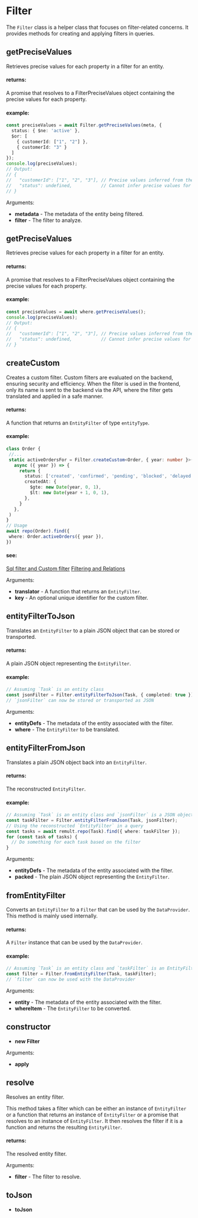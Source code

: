 # Filter
The `Filter` class is a helper class that focuses on filter-related concerns. It provides methods
for creating and applying filters in queries.
## getPreciseValues
Retrieves precise values for each property in a filter for an entity.
   
   
   #### returns:
   A promise that resolves to a FilterPreciseValues object containing the precise values for each property.
   
   
   #### example:
   ```ts
   const preciseValues = await Filter.getPreciseValues(meta, {
     status: { $ne: 'active' },
     $or: [
       { customerId: ["1", "2"] },
       { customerId: "3" }
     ]
   });
   console.log(preciseValues);
   // Output:
   // {
   //   "customerId": ["1", "2", "3"], // Precise values inferred from the filter
   //   "status": undefined,           // Cannot infer precise values for 'status'
   // }
   ```

Arguments:
* **metadata** - The metadata of the entity being filtered.
* **filter** - The filter to analyze.
## getPreciseValues
Retrieves precise values for each property in a filter for an entity.
   
   
   #### returns:
   A promise that resolves to a FilterPreciseValues object containing the precise values for each property.
   
   
   #### example:
   ```ts
   const preciseValues = await where.getPreciseValues();
   console.log(preciseValues);
   // Output:
   // {
   //   "customerId": ["1", "2", "3"], // Precise values inferred from the filter
   //   "status": undefined,           // Cannot infer precise values for 'status'
   // }
   ```
## createCustom
Creates a custom filter. Custom filters are evaluated on the backend, ensuring security and efficiency.
When the filter is used in the frontend, only its name is sent to the backend via the API,
where the filter gets translated and applied in a safe manner.
   
   
   #### returns:
   A function that returns an `EntityFilter` of type `entityType`.
   
   
   #### example:
   ```ts
   class Order {
    //...
    static activeOrdersFor = Filter.createCustom<Order, { year: number }>(
      async ({ year }) => {
        return {
          status: ['created', 'confirmed', 'pending', 'blocked', 'delayed'],
          createdAt: {
            $gte: new Date(year, 0, 1),
            $lt: new Date(year + 1, 0, 1),
          },
        }
      },
    )
   }
   // Usage
   await repo(Order).find({
    where: Order.activeOrders({ year }),
   })
   ```
   
   
   #### see:
   [Sql filter and Custom filter](/docs/custom-filter.html)
   [Filtering and Relations](/docs/filtering-and-relations.html)

Arguments:
* **translator** - A function that returns an `EntityFilter`.
* **key** - An optional unique identifier for the custom filter.
## entityFilterToJson
Translates an `EntityFilter` to a plain JSON object that can be stored or transported.
   
   
   #### returns:
   A plain JSON object representing the `EntityFilter`.
   
   
   #### example:
   ```ts
   // Assuming `Task` is an entity class
   const jsonFilter = Filter.entityFilterToJson(Task, { completed: true });
   // `jsonFilter` can now be stored or transported as JSON
   ```

Arguments:
* **entityDefs** - The metadata of the entity associated with the filter.
* **where** - The `EntityFilter` to be translated.
## entityFilterFromJson
Translates a plain JSON object back into an `EntityFilter`.
   
   
   #### returns:
   The reconstructed `EntityFilter`.
   
   
   #### example:
   ```ts
   // Assuming `Task` is an entity class and `jsonFilter` is a JSON object representing an EntityFilter
   const taskFilter = Filter.entityFilterFromJson(Task, jsonFilter);
   // Using the reconstructed `EntityFilter` in a query
   const tasks = await remult.repo(Task).find({ where: taskFilter });
   for (const task of tasks) {
     // Do something for each task based on the filter
   }
   ```

Arguments:
* **entityDefs** - The metadata of the entity associated with the filter.
* **packed** - The plain JSON object representing the `EntityFilter`.
## fromEntityFilter
Converts an `EntityFilter` to a `Filter` that can be used by the `DataProvider`. This method is
mainly used internally.
   
   
   #### returns:
   A `Filter` instance that can be used by the `DataProvider`.
   
   
   #### example:
   ```ts
   // Assuming `Task` is an entity class and `taskFilter` is an EntityFilter
   const filter = Filter.fromEntityFilter(Task, taskFilter);
   // `filter` can now be used with the DataProvider
   ```

Arguments:
* **entity** - The metadata of the entity associated with the filter.
* **whereItem** - The `EntityFilter` to be converted.
## constructor
* **new Filter**

Arguments:
* **apply**
## resolve
Resolves an entity filter.

This method takes a filter which can be either an instance of `EntityFilter`
or a function that returns an instance of `EntityFilter` or a promise that
resolves to an instance of `EntityFilter`. It then resolves the filter if it
is a function and returns the resulting `EntityFilter`.
   
   
   #### returns:
   The resolved entity filter.

Arguments:
* **filter** - The filter to resolve.
## toJson
* **toJson**
